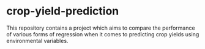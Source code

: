 # crop-yield-prediction
This repository contains a project which aims to compare the performance of various forms of regression when it comes to predicting crop yields using environmental variables.
